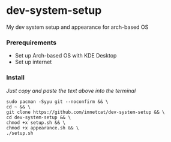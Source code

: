 # dev-system-setup
My dev system setup and appearance for arch-based OS

### Prerequirements
- Set up Arch-based OS with KDE Desktop
- Set up internet

### Install

_Just copy and paste the text above into the terminal_

```
sudo pacman -Syyu git --noconfirm && \
cd ~ && \
git clone https://github.com/imnetcat/dev-system-setup && \
cd dev-system-setup && \
chmod +x setup.sh && \
chmod +x appearance.sh && \
./setup.sh
```
